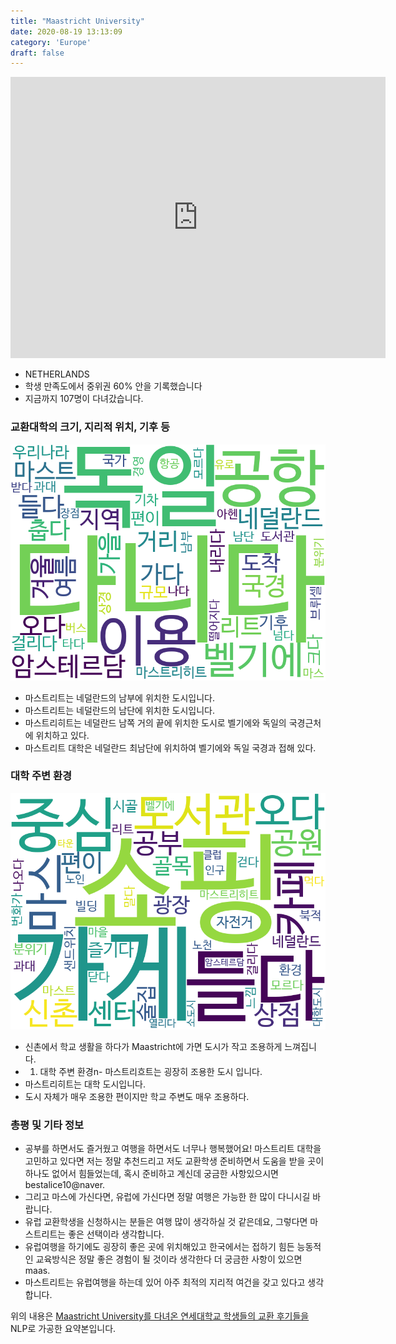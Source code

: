 ```yaml
---
title: "Maastricht University"
date: 2020-08-19 13:13:09
category: 'Europe'
draft: false
---
```


<iframe
width="600"
height="450"
frameborder="0" style="border:0"
src="https://www.google.com/maps/embed/v1/place?key=AIzaSyC9e1AME-pVmWC4hBpFdu5S4dKzyepa3HQ&q=Maastricht+University&center=50.8471654,5.6865453&zoom=14" allowfullscreen>
</iframe>

* NETHERLANDS
* 학생 만족도에서 중위권 60% 안을 기록했습니다
* 지금까지 107명이 다녀갔습니다. 

### 교환대학의 크기, 지리적 위치, 기후 등

![gen_info-WordCloud](../univ_wordclouds_okt/gen_info/NL000010_gen_info_okt.png)

* 마스트리트는 네덜란드의 남부에 위치한 도시입니다.
* 마스트리트는 네덜란드의 남단에 위치한 도시입니다.
* 마스트리히트는 네덜란드 남쪽 거의 끝에 위치한 도시로 벨기에와 독일의 국경근처에 위치하고 있다.
* 마스트리트 대학은 네덜란드 최남단에 위치하여 벨기에와 독일 국경과 접해 있다.


### 대학 주변 환경

![env_info-WordCloud](../univ_wordclouds_okt/env_info/NL000010_env_info_okt.png)

* 신촌에서 학교 생활을 하다가 Maastricht에 가면 도시가 작고 조용하게 느껴집니다.
* 1. 대학 주변 환경n- 마스트리흐트는 굉장히 조용한 도시 입니다.
* 마스트리히트는 대학 도시입니다.
* 도시 자체가 매우 조용한 편이지만 학교 주변도 매우 조용하다.


### 총평 및 기타 정보 
* 공부를 하면서도 즐거웠고 여행을 하면서도 너무나 행복했어요! 마스트리트 대학을 고민하고 있다면 저는 정말 추천드리고 저도 교환학생 준비하면서 도움을 받을 곳이 하나도 없어서 힘들었는데, 혹시 준비하고 계신데 궁금한 사항있으시면 bestalice10@naver.
* 그리고 마스에 가신다면, 유럽에 가신다면 정말 여행은 가능한 한 많이 다니시길 바랍니다.
* 유럽 교환학생을 신청하시는 분들은 여행 많이 생각하실 것 같은데요, 그렇다면 마스트리트는 좋은 선택이라 생각합니다.
* 유럽여행을 하기에도 굉장히 좋은 곳에 위치해있고 한국에서는 접하기 힘든 능동적인 교육방식은 정말 좋은 경험이 될 것이라 생각한다 더 궁금한 사항이 있으면 maas.
* 마스트리트는 유럽여행을 하는데 있어 아주 최적의 지리적 여건을 갖고 있다고 생각합니다.


위의 내용은 [Maastricht University를 다녀온 연세대학교 학생들의 교환 후기들을](http://oia.yonsei.ac.kr/partner/expReport.asp?ucode=NL000010&bgbn=A) NLP로 가공한 요약본입니다. 
